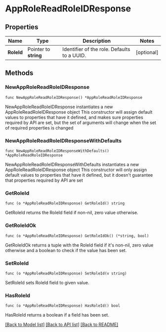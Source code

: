 # AppRoleReadRoleIDResponse


## Properties

Name | Type | Description | Notes
------------ | ------------- | ------------- | -------------
**RoleId** | Pointer to **string** | Identifier of the role. Defaults to a UUID. | [optional] 



## Methods


### NewAppRoleReadRoleIDResponse

`func NewAppRoleReadRoleIDResponse() *AppRoleReadRoleIDResponse`

NewAppRoleReadRoleIDResponse instantiates a new AppRoleReadRoleIDResponse object
This constructor will assign default values to properties that have it defined,
and makes sure properties required by API are set, but the set of arguments
will change when the set of required properties is changed

### NewAppRoleReadRoleIDResponseWithDefaults

`func NewAppRoleReadRoleIDResponseWithDefaults() *AppRoleReadRoleIDResponse`

NewAppRoleReadRoleIDResponseWithDefaults instantiates a new AppRoleReadRoleIDResponse object
This constructor will only assign default values to properties that have it defined,
but it doesn't guarantee that properties required by API are set


### GetRoleId

`func (o *AppRoleReadRoleIDResponse) GetRoleId() string`

GetRoleId returns the RoleId field if non-nil, zero value otherwise.

### GetRoleIdOk

`func (o *AppRoleReadRoleIDResponse) GetRoleIdOk() (*string, bool)`

GetRoleIdOk returns a tuple with the RoleId field if it's non-nil, zero value otherwise
and a boolean to check if the value has been set.

### SetRoleId

`func (o *AppRoleReadRoleIDResponse) SetRoleId(v string)`

SetRoleId sets RoleId field to given value.


### HasRoleId

`func (o *AppRoleReadRoleIDResponse) HasRoleId() bool`

HasRoleId returns a boolean if a field has been set.









[[Back to Model list]](../README.md#documentation-for-models) [[Back to API list]](../README.md#documentation-for-api-endpoints) [[Back to README]](../README.md)


